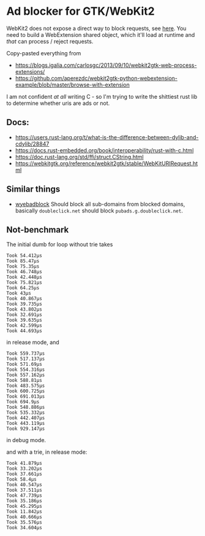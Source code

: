 # Ad blocker for GTK/WebKit2

WebKit2 does not expose a direct way to block requests, see
[here](https://lists.webkit.org/pipermail/webkit-gtk/2013-March/001395.html). 
You need to build a WebExtension shared object, which it'll load at runtime and *that* can process / reject requests.


Copy-pasted everything from

* https://blogs.igalia.com/carlosgc/2013/09/10/webkit2gtk-web-process-extensions/
* https://github.com/aperezdc/webkit2gtk-python-webextension-example/blob/master/browse-with-extension

I am not confident *at all* writing C - so I'm trying to write the shittiest rust lib to determine whether
uris are ads or not.

## Docs:

* https://users.rust-lang.org/t/what-is-the-difference-between-dylib-and-cdylib/28847
* https://docs.rust-embedded.org/book/interoperability/rust-with-c.html
* https://doc.rust-lang.org/std/ffi/struct.CString.html
* https://webkitgtk.org/reference/webkit2gtk/stable/WebKitURIRequest.html


## Similar things
* [wyebadblock](https://github.com/jun7/wyebadblock)
Should block all sub-domains from blocked domains, basically `doubleclick.net` should block `pubads.g.doubleclick.net`.


## Not-benchmark

The initial dumb for loop without trie takes
```
Took 54.412µs
Took 85.47µs
Took 75.35µs
Took 46.748µs
Took 42.448µs
Took 75.821µs
Took 64.25µs
Took 43µs
Took 40.867µs
Took 39.735µs
Took 43.802µs
Took 32.691µs
Took 39.635µs
Took 42.599µs
Took 44.693µs
```

in release mode, and 

```
Took 559.737µs
Took 517.137µs
Took 571.69µs
Took 554.316µs
Took 557.162µs
Took 588.81µs
Took 483.575µs
Took 600.725µs
Took 691.013µs
Took 694.9µs
Took 548.886µs
Took 535.332µs
Took 442.407µs
Took 443.119µs
Took 929.147µs
```

in debug mode.

and with a trie, in release mode:
```
Took 41.879µs
Took 33.202µs
Took 37.661µs
Took 58.4µs
Took 40.547µs
Took 37.511µs
Took 47.739µs
Took 35.186µs
Took 45.295µs
Took 11.842µs
Took 40.666µs
Took 35.576µs
Took 34.604µs
```
